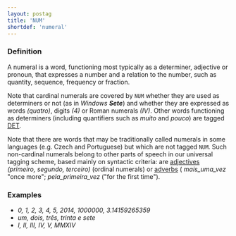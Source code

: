 ```yaml
---
layout: postag
title: 'NUM'
shortdef: 'numeral'
---
```


### Definition

A numeral is a word, functioning most typically as a determiner,
adjective or pronoun, that expresses a number and a relation to the
number, such as quantity, sequence, frequency or fraction.

Note that cardinal numerals are covered by `NUM` whether they are used
as determiners or not (as in _Windows <b>Sete</b>_) and whether they
are expressed as words _(quatro)_, digits _(4)_ or Roman numerals
_(IV)_. Other words functioning as determiners (including quantifiers
such as _muito_ and _pouco_) are tagged [DET]().

Note that there are words that may be traditionally called numerals in
some languages (e.g. Czech and Portuguese) but which are not tagged `NUM`. Such
non-cardinal numerals belong to other parts of speech in our universal
tagging scheme, based mainly on syntactic criteria: are [adjectives](ADJ) _(primeiro, segundo, terceiro)_ (ordinal numerals) or [adverbs](ADV) (
_mais_uma_vez_ "once more"; _pela_primeira_vez_ ("for the first time").

### Examples

- _0, 1, 2, 3, 4, 5, 2014, 1000000, 3.14159265359_
- _um, dois, três, trinta e sete_
- _I, II, III, IV, V, MMXIV_

